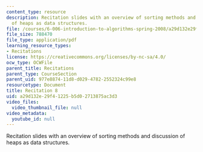 ```yaml
---
content_type: resource
description: Recitation slides with an overview of sorting methods and discussion
  of heaps as data structures.
file: /courses/6-006-introduction-to-algorithms-spring-2008/a29d132e29f41225b5d02713875ac3d3_recitation08.pdf
file_size: 788470
file_type: application/pdf
learning_resource_types:
- Recitations
license: https://creativecommons.org/licenses/by-nc-sa/4.0/
ocw_type: OCWFile
parent_title: Recitations
parent_type: CourseSection
parent_uid: 977e8874-11d8-d029-4782-2552324c99e8
resourcetype: Document
title: Recitation 8
uid: a29d132e-29f4-1225-b5d0-2713875ac3d3
video_files:
  video_thumbnail_file: null
video_metadata:
  youtube_id: null
---
```

Recitation slides with an overview of sorting methods and discussion of heaps as data structures.